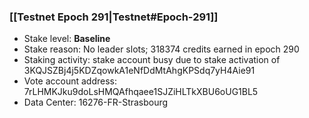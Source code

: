 ### [[Testnet Epoch 291|Testnet#Epoch-291]]
* Stake level: **Baseline**
* Stake reason: No leader slots; 318374 credits earned in epoch 290
* Staking activity: stake account busy due to stake activation of 3KQJSZBj4j5KDZqowkA1eNfDdMtAhgKPSdq7yH4Aie91
* Vote account address: 7rLHMKJku9doLsHMQAfhqaee1SJZiHLTkXBU6oUG1BL5
* Data Center: 16276-FR-Strasbourg